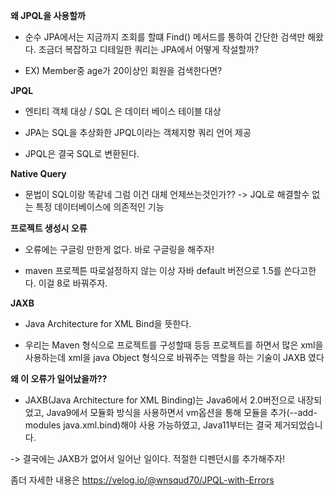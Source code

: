 
**왜 JPQL을 사용할까**

- 순수 JPA에서는 지금까지 조회를 할떄 Find() 메서드를 통하여 간단한 검색만 해왔다. 조금더 복잡하고 디테일한 쿼리는 JPA에서 어떻게 작설할까?

- EX) Member중 age가 20이상인 회원을 검색한다면?

**JPQL**

- 엔티티 객체 대상 / SQL 은 데이터 베이스 테이블 대상

- JPA는 SQL을 추상화한 JPQL이라는 객체지향 쿼리 언어 제공

- JPQL은 결국 SQL로 변환된다.

**Native Query**
 
- 문법이 SQL이랑 똑같네 그럼 이건 대체 언제쓰는것인가??  -> JQL로 해결할수 없는 특정 데이터베이스에 의존적인 기능



**프로젝트 생성시 오류**




- 오류에는 구글링 만한게 없다. 바로 구글링을 해주자!

- maven 프로젝튼 따로설정하지 않는 이상 자바 default 버전으로 1.5를 쓴다고한다. 이걸 8로 바꿔주자.

**JAXB**

- Java Architecture for XML Bind을 뜻한다.

- 우리는 Maven 형식으로 프로젝트를 구성할때 등등 프로젝트를 하면서 많은 xml을 사용하는데 xml을 java Object 형식으로 바꿔주는 역할을 하는 기술이 JAXB 였다


**왜 이 오류가 일어났을까??**

- JAXB(Java Architecture for XML Binding)는 Java6에서 2.0버전으로 내장되었고, Java9에서 모듈화 방식을 사용하면서 vm옵션을 통해 모듈을 추가(--add-modules java.xml.bind)해야 사용 가능하였고, Java11부터는 결국 제거되었습니다.

-> 결국에는 JAXB가 없어서 일어난 일이다. 적절한 디펜던시를 추가해주자!


좀더 자세한 내용은 https://velog.io/@wnsqud70/JPQL-with-Errors
